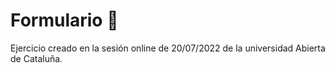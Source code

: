 # Formulario 🚀

Ejercicio creado en la sesión online de 20/07/2022 de la universidad Abierta de Cataluña.
